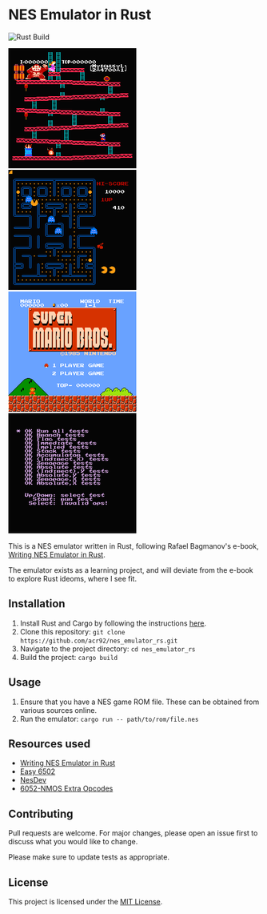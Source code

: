# NES Emulator in Rust

![Rust Build](https://github.com/acr92/nes_emulator_rs/actions/workflows/rust.yml/badge.svg)


![Donkey Kong](docs/images/donkey_kong.png)
![Pacman](docs/images/pacman.png)
![Super Mario Bros](docs/images/super_mario_bros.png)
![Nestest](docs/images/nestest.png)

This is a NES emulator written in Rust, following Rafael Bagmanov's e-book, [Writing NES Emulator in Rust](https://bugzmanov.github.io/nes_ebook).

The emulator exists as a learning project, and will deviate from the e-book to explore Rust ideoms, where I see fit.

## Installation

1. Install Rust and Cargo by following the instructions [here](https://www.rust-lang.org/tools/install).
2. Clone this repository: `git clone https://github.com/acr92/nes_emulator_rs.git`
3. Navigate to the project directory: `cd nes_emulator_rs`
4. Build the project: `cargo build`

## Usage

1. Ensure that you have a NES game ROM file. These can be obtained from various sources online.
2. Run the emulator: `cargo run -- path/to/rom/file.nes`

## Resources used

- [Writing NES Emulator in Rust](https://bugzmanov.github.io/nes_ebook)
- [Easy 6502](https://skilldrick.github.io/easy6502/)
- [NesDev](https://www.nesdev.org)
- [6052-NMOS Extra Opcodes](http://www.ffd2.com/fridge/docs/6502-NMOS.extra.opcodes)

## Contributing

Pull requests are welcome. For major changes, please open an issue first to discuss what you would like to change.

Please make sure to update tests as appropriate.

## License

This project is licensed under the [MIT License](https://opensource.org/licenses/MIT).
